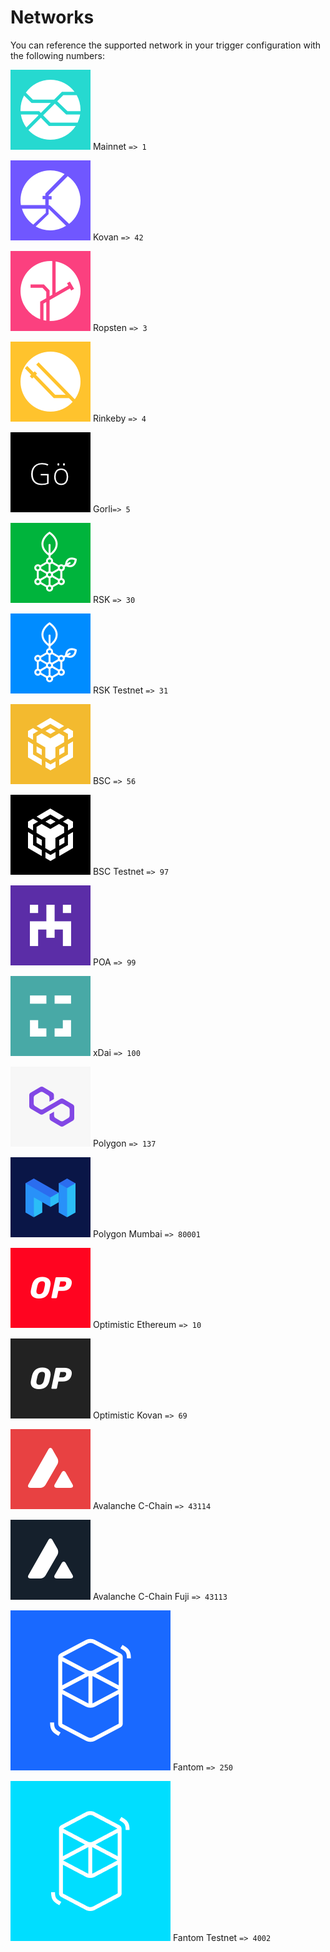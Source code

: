 # Networks

You can reference the supported network in your trigger configuration with the following numbers:

![](<../.gitbook/assets/image (80).png>) Mainnet `=> 1`

![](<../.gitbook/assets/image (85).png>) Kovan `=> 42`

![](<../.gitbook/assets/image (73).png>) Ropsten `=> 3`

![](<../.gitbook/assets/image (75) (1).png>) Rinkeby `=> 4`

![](<../.gitbook/assets/image (74) (1).png>) Gorli`=> 5`

![](<../.gitbook/assets/image (83) (1).png>) RSK `=> 30`

![](<../.gitbook/assets/image (71).png>) RSK Testnet `=> 31`

![](<../.gitbook/assets/image (82).png>) BSC `=> 56`

![](<../.gitbook/assets/image (88) (1).png>) BSC Testnet `=> 97`

![](<../.gitbook/assets/image (86).png>) POA `=> 99`

![](<../.gitbook/assets/image (84).png>) xDai `=> 100`

![](<../.gitbook/assets/image (69).png>) Polygon `=> 137`

![](<../.gitbook/assets/image (70).png>) Polygon Mumbai `=> 80001`

![](<../.gitbook/assets/image (87) (1).png>) Optimistic Ethereum `=> 10`

![](<../.gitbook/assets/image (72).png>) Optimistic Kovan `=> 69`

![](<../.gitbook/assets/image (81).png>) Avalanche C-Chain `=> 43114`

![](<../.gitbook/assets/image (79).png>) Avalanche C-Chain Fuji `=> 43113`

![](<../.gitbook/assets/image (77).png>) Fantom `=> 250`

![](<../.gitbook/assets/image (78).png>) Fantom Testnet `=> 4002`
